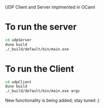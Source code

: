 UDP Client and Server implmented in OCaml

# To run the server
```bash
cd udpServer
dune build
./_build/default/bin/main.exe
```

# To run the Client
```bash
cd udpClient
dune build
./_build/default/bin/main.exe args
```

New functionality is being added; stay tuned :)